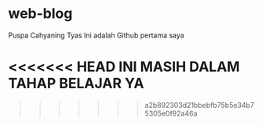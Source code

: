 # web-blog
Puspa Cahyaning Tyas
Ini adalah Github pertama saya




<<<<<<< HEAD
INI MASIH DALAM TAHAP BELAJAR YA
=======
>>>>>>> a2b892303d21bbebfb75b5e34b75305e0f92a46a

